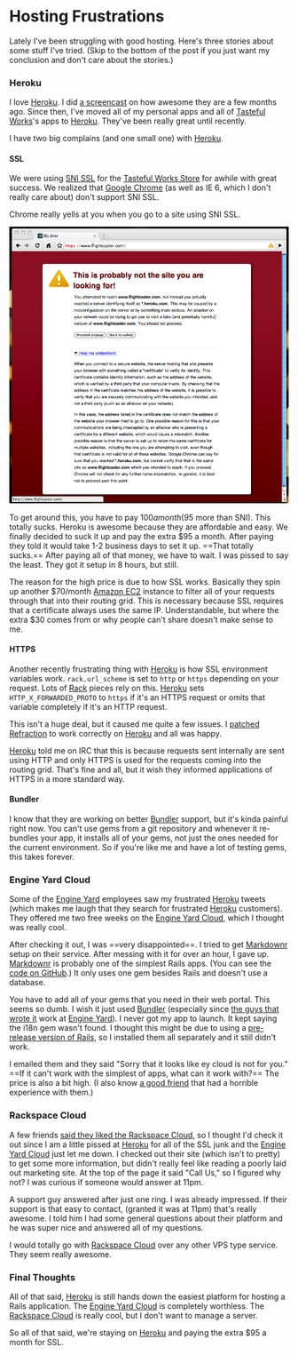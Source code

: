 # Hosting Frustrations

Lately I've been struggling with good hosting. Here's three stories about some stuff I've tried. (Skip to the bottom of the post if you just want my conclusion and don't care about the stories.)

### Heroku

I love [Heroku][]. I did [a screencast](http://samsoff.es/posts/easy-deployment-with-heroku) on how awesome they are a few months ago. Since then, I've moved all of my personal apps and all of [Tasteful Works][]'s apps to [Heroku][]. They've been really great until recently.

I have two big complains (and one small one) with [Heroku][].

#### SSL

We were using [SNI SSL](http://addons.heroku.com/ssl) for the [Tasteful Works Store](http://tastefulworks.com/store) for awhile with great success. We realized that [Google Chrome](http://google.com/chrome) (as well as IE 6, which I don't really care about) don't support SNI SSL.

Chrome really yells at you when you go to a site using SNI SSL.

![SNI Chrome](2N2n1J2w320f0r3T1c1I0q2S0Q3D0j2W.png)

To get around this, you have to pay $100 a month ($95 more than SNI). This totally sucks. Heroku is awesome because they are affordable and easy. We finally decided to suck it up and pay the extra $95 a month. After paying they told it would take 1-2 business days to set it up. ==That totally sucks.== After paying all of that money, we have to wait. I was pissed to say the least. They got it setup in 8 hours, but still.

The reason for the high price is due to how SSL works. Basically they spin up another $70/month [Amazon EC2](http://aws.amazon.com/ec2/) instance to filter all of your requests through that into their routing grid. This is necessary because SSL requires that a certificate always uses the same IP. Understandable, but where the extra $30 comes from or why people can't share doesn't make sense to me.

#### HTTPS

Another recently frustrating thing with [Heroku][] is how SSL environment variables work. `rack.url_scheme` is set to `http` or `https` depending on your request. Lots of [Rack](http://rack.rubyforge.org/) pieces rely on this. [Heroku][] sets `HTTP_X_FORWARDED_PROTO` to `https` if it's an HTTPS request or omits that variable completely if it's an HTTP request.

This isn't a huge deal, but it caused me quite a few issues. I [patched](http://github.com/samsoffes/refraction/commit/2739dd9670b24c7a03e0d95679e879d732325abc) [Refraction](http://github.com/pivotal/refraction) to work correctly on [Heroku][] and all was happy.

[Heroku][] told me on IRC that this is because requests sent internally are sent using HTTP and only HTTPS is used for the requests coming into the routing grid. That's fine and all, but it wish they informed applications of HTTPS in a more standard way.

#### Bundler

I know that they are working on better [Bundler][] support, but it's kinda painful right now. You can't use gems from a git repository and whenever it re-bundles your app, it installs all of your gems, not just the ones needed for the current environment. So if you're like me and have a lot of testing gems, this takes forever.

### Engine Yard Cloud

Some of the [Engine Yard][] employees saw my frustrated [Heroku][] tweets (which makes me laugh that they search for frustrated [Heroku][] customers). They offered me two free weeks on the [Engine Yard Cloud][], which I thought was really cool.

After checking it out, I was ==very disappointed==. I tried to get [Markdownr][] setup on their service. After messing with it for over an hour, I gave up. [Markdownr][] is probably one of the simplest Rails apps. (You can see the [code on GitHub](http://github.com/samsoffes/markdownr.com).) It only uses one gem besides Rails and doesn't use a database.

You have to add all of your gems that you need in their web portal. This seems so dumb. I wish it just used [Bundler][] (especially since [the guys that wrote it](http://github.com/carlhuda) work at [Engine Yard][]). I never got my app to launch. It kept saying the i18n gem wasn't found. I thought this might be due to using a [pre-release version of Rails](http://rubygems.org/gems/rails/versions/3.0.0.beta), so I installed them all separately and it still didn't work.

I emailed them and they said "Sorry that it looks like ey cloud is not for you." ==If it can't work with the simplest of apps, what can it work with?== The price is also a bit high. (I also know [a good friend](http://twitter.com/mdavis) that had a horrible experience with them.)

### Rackspace Cloud

A few friends [said they liked the Rackspace Cloud](http://twitter.com/jt/status/9376463152), so I thought I'd check it out since I am a little pissed at [Heroku][] for all of the SSL junk and the [Engine Yard Cloud][] just let me down. I checked out their site (which isn't to pretty) to get some more information, but didn't really feel like reading a poorly laid out marketing site. At the top of the page it said "Call Us," so I figured why not? I was curious if someone would answer at 11pm.

A support guy answered after just one ring. I was already impressed. If their support is that easy to contact, (granted it was at 11pm) that's really awesome. I told him I had some general questions about their platform and he was super nice and answered all of my questions.

I would totally go with [Rackspace Cloud][] over any other VPS type service. They seem really awesome.

### Final Thoughts

All of that said, [Heroku][] is still hands down the easiest platform for hosting a Rails application. The [Engine Yard Cloud][] is completely worthless. The [Rackspace Cloud][] is really cool, but I don't want to manage a server.

So all of that said, we're staying on [Heroku][] and paying the extra $95 a month for SSL.

[Heroku]: http://heroku.com/
[Bundler]: http://github.com/carlhuda/bundler
[Tasteful Works]: http://tastefulworks.com/
[Engine Yard]: http://engineyard.com/
[Engine Yard Cloud]: http://engineyard.com/products/cloud/
[Markdownr]: http://markdownr.com/
[Rackspace Cloud]: http://rackspacecloud.com/

